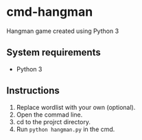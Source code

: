 # cmd-hangman
Hangman game created using Python 3

## System requirements
- Python 3

## Instructions 
1. Replace wordlist with your own (optional).
2. Open the commad line.
3. cd to the projrct directory.
4. Run ` python hangman.py ` in the cmd.
